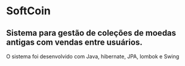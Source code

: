 # SoftCoin
## Sistema para gestão de coleções de moedas antigas com vendas entre usuários.

O sistema foi desenvolvido com Java, hibernate, JPA, lombok e Swing 
